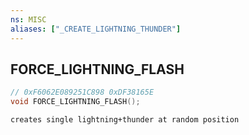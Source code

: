 ```yaml
---
ns: MISC
aliases: ["_CREATE_LIGHTNING_THUNDER"]
---
```

## FORCE_LIGHTNING_FLASH

```c
// 0xF6062E089251C898 0xDF38165E
void FORCE_LIGHTNING_FLASH();
```

```
creates single lightning+thunder at random position  
```

